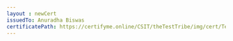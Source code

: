 ```yaml
--- 
layout : newCert 
issuedTo: Anuradha Biswas
certificatePath: https://certifyme.online/CSIT/theTestTribe/img/cert/TestFlix/AnuradhaBiswas_962e8.png
--- 
```

